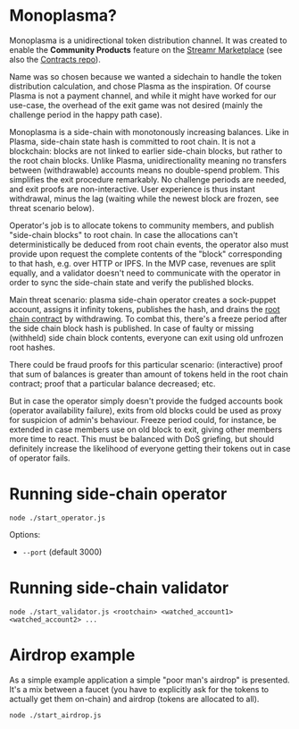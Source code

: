 # Monoplasma?

Monoplasma is a unidirectional token distribution channel. It was created to enable the **Community Products** feature on the [Streamr Marketplace](https://github.com/streamr-dev/marketplace) (see also the [Contracts repo](https://github.com/streamr-dev/marketplace-contracts)).

Name was so chosen because we wanted a sidechain to handle the token distribution calculation, and chose Plasma as the inspiration. Of course Plasma is not a payment channel, and while it might have worked for our use-case, the overhead of the exit game was not desired (mainly the challenge period in the happy path case).

Monoplasma is a side-chain with monotonously increasing balances. Like in Plasma, side-chain state hash is committed to root chain. It is not a blockchain: blocks are not linked to earlier side-chain blocks, but rather to the root chain blocks. Unlike Plasma, unidirectionality meaning no transfers between (withdrawable) accounts means no double-spend problem. This simplifies the exit procedure remarkably. No challenge periods are needed, and exit proofs are non-interactive. User experience is thus instant withdrawal, minus the lag (waiting while the newest block are frozen, see threat scenario below).

Operator's job is to allocate tokens to community members, and publish "side-chain blocks" to root chain. In case the allocations can't deterministically be deduced from root chain events, the operator also must provide upon request the complete contents of the "block" corresponding to that hash, e.g. over HTTP or IPFS. In the MVP case, revenues are split equally, and a validator doesn't need to communicate with the operator in order to sync the side-chain state and verify the published blocks.

Main threat scenario: plasma side-chain operator creates a sock-puppet account, assigns it infinity tokens, publishes the hash, and drains the [root chain contract](contracts/SidechainCommunity.sol) by withdrawing. To combat this, there's a freeze period after the side chain block hash is published. In case of faulty or missing (withheld) side chain block contents, everyone can exit using old unfrozen root hashes.

There could be fraud proofs for this particular scenario: (interactive) proof that sum of balances is greater than amount of tokens held in the root chain contract; proof that a particular balance decreased; etc.

But in case the operator simply doesn't provide the fudged accounts book (operator availability failure), exits from old blocks could be used as proxy for suspicion of admin's behaviour. Freeze period could, for instance, be extended in case members use on old block to exit, giving other members more time to react. This must be balanced with DoS griefing, but should definitely increase the likelihood of everyone getting their tokens out in case of operator fails.

# Running side-chain operator

`node ./start_operator.js`

Options:
* `--port` (default 3000)

# Running side-chain validator

`node ./start_validator.js <rootchain> <watched_account1> <watched_account2> ...`

# Airdrop example

As a simple example application a simple "poor man's airdrop" is presented. It's a mix between a faucet (you have to explicitly ask for the tokens to actually get them on-chain) and airdrop (tokens are allocated to all).

`node ./start_airdrop.js`
